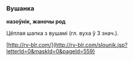 ### Вушанка
**назоўнік, жаночы род**

Цёплая шапка з вушамі (гл. вуха ў 3 знач.).

<a rel="author">[http://rv-blr.com/](http://rv-blr.com/slounik.jsp?letterId=0&maskId=0&pageId=559)</a>
